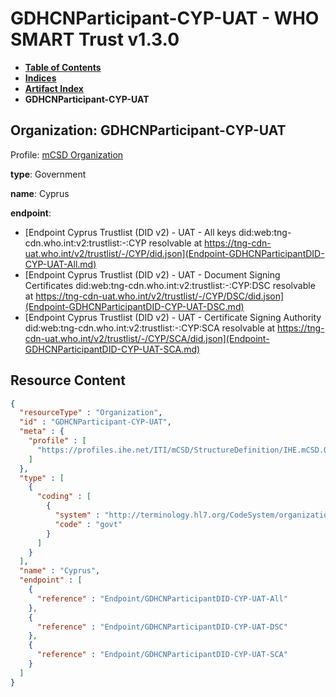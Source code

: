# GDHCNParticipant-CYP-UAT - WHO SMART Trust v1.3.0

* [**Table of Contents**](toc.md)
* [**Indices**](indices.md)
* [**Artifact Index**](artifacts.md)
* **GDHCNParticipant-CYP-UAT**

## Organization: GDHCNParticipant-CYP-UAT

Profile: [mCSD Organization](https://profiles.ihe.net/ITI/mCSD/4.0.0/StructureDefinition-IHE.mCSD.Organization.html)

**type**: Government

**name**: Cyprus

**endpoint**: 

* [Endpoint Cyprus Trustlist (DID v2) - UAT - All keys did:web:tng-cdn.who.int:v2:trustlist:-:CYP resolvable at https://tng-cdn-uat.who.int/v2/trustlist/-/CYP/did.json](Endpoint-GDHCNParticipantDID-CYP-UAT-All.md)
* [Endpoint Cyprus Trustlist (DID v2) - UAT - Document Signing Certificates did:web:tng-cdn.who.int:v2:trustlist:-:CYP:DSC resolvable at https://tng-cdn-uat.who.int/v2/trustlist/-/CYP/DSC/did.json](Endpoint-GDHCNParticipantDID-CYP-UAT-DSC.md)
* [Endpoint Cyprus Trustlist (DID v2) - UAT - Certificate Signing Authority did:web:tng-cdn.who.int:v2:trustlist:-:CYP:SCA resolvable at https://tng-cdn-uat.who.int/v2/trustlist/-/CYP/SCA/did.json](Endpoint-GDHCNParticipantDID-CYP-UAT-SCA.md)



## Resource Content

```json
{
  "resourceType" : "Organization",
  "id" : "GDHCNParticipant-CYP-UAT",
  "meta" : {
    "profile" : [
      "https://profiles.ihe.net/ITI/mCSD/StructureDefinition/IHE.mCSD.Organization"
    ]
  },
  "type" : [
    {
      "coding" : [
        {
          "system" : "http://terminology.hl7.org/CodeSystem/organization-type",
          "code" : "govt"
        }
      ]
    }
  ],
  "name" : "Cyprus",
  "endpoint" : [
    {
      "reference" : "Endpoint/GDHCNParticipantDID-CYP-UAT-All"
    },
    {
      "reference" : "Endpoint/GDHCNParticipantDID-CYP-UAT-DSC"
    },
    {
      "reference" : "Endpoint/GDHCNParticipantDID-CYP-UAT-SCA"
    }
  ]
}

```
